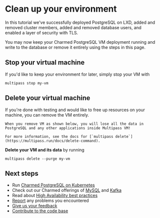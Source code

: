 # Clean up your environment

In this tutorial we've successfully deployed PostgreSQL on LXD, added and removed cluster members, added and removed database users, and enabled a layer of security with TLS.

You may now keep your Charmed PostgreSQL VM deployment running and write to the database or remove it entirely using the steps in this page. 

## Stop your virtual machine
If you'd like to keep your environment for later, simply stop your VM with
```text
multipass stop my-vm
```

## Delete your virtual machine
If you're done with testing and would like to free up resources on your machine, you can remove the VM entirely.

```{warning}
When you remove VM as shown below, you will lose all the data in PostgreSQL and any other applications inside Multipass VM! 

For more information, see the docs for [`multipass delete`](https://multipass.run/docs/delete-command).
```

**Delete your VM and its data** by running
```text
multipass delete --purge my-vm
```

## Next steps

- Run [Charmed PostgreSQL on Kubernetes](https://github.com/canonical/postgresql-k8s-operator)
- Check out our Charmed offerings of [MySQL](https://charmhub.io/mysql) and [Kafka](https://charmhub.io/kafka?channel=edge)
- Read about [High Availability best practices](https://canonical.com/blog/database-high-availability)
- [Report](https://github.com/canonical/postgresql-operator/issues) any problems you encountered
- [Give us your feedback](https://chat.charmhub.io/charmhub/channels/data-platform)
- [Contribute to the code base](https://github.com/canonical/postgresql-operator)

